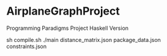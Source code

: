 # AirplaneGraphProject
Programming Paradigms Project Haskell Version

sh compile.sh
./main distance_matrix.json package_data.json constraints.json
